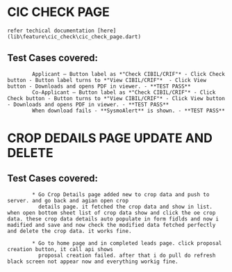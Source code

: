 # CIC CHECK PAGE

    refer techical documentation [here] (lib\feature\cic_check\cic_check_page.dart)

## Test Cases covered:

            Applicant – Button label as *"Check CIBIL/CRIF"* - Click Check button - Button label turns to *"View CIBIL/CRIF"*  - Click View button - Downloads and opens PDF in viewer. - **TEST PASS**
            Co-Applicant – Button label as *"Check CIBIL/CRIF"* - Click Check button - Button turns to *"View CIBIL/CRIF"* - Click View button - Downloads and opens PDF in viewer. - **TEST PASS**
            When download fails - **SysmoAlert** is shown. - **TEST PASS**

# CROP DEDAILS PAGE UPDATE AND DELETE

## Test Cases covered:

            * Go Crop Details page added new to crop data and push to server. and go back and agian open crop 
              details page. it fetched the crop data and show in list. when open bottom sheet list of crop data show and click the oe crop data. these crop data details auto populate in form fidlds and now i madified and save and now check the modified data fetched perfectly and delete the crop data. it works fine.

            * Go to home page and in completed leads page. click proposal creation button, it call api shows   
              proposal creation failed. after that i do pull do refresh black screen not appear now and everything workig fine.     
